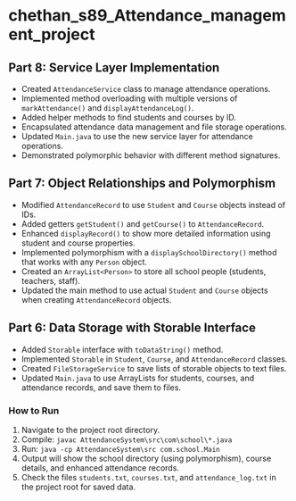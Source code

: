 # chethan_s89_Attendance_management_project




## Part 8: Service Layer Implementation
- Created `AttendanceService` class to manage attendance operations.
- Implemented method overloading with multiple versions of `markAttendance()` and `displayAttendanceLog()`.
- Added helper methods to find students and courses by ID.
- Encapsulated attendance data management and file storage operations.
- Updated `Main.java` to use the new service layer for attendance operations.
- Demonstrated polymorphic behavior with different method signatures.

## Part 7: Object Relationships and Polymorphism
- Modified `AttendanceRecord` to use `Student` and `Course` objects instead of IDs.
- Added getters `getStudent()` and `getCourse()` to `AttendanceRecord`.
- Enhanced `displayRecord()` to show more detailed information using student and course properties.
- Implemented polymorphism with a `displaySchoolDirectory()` method that works with any `Person` object.
- Created an `ArrayList<Person>` to store all school people (students, teachers, staff).
- Updated the main method to use actual `Student` and `Course` objects when creating `AttendanceRecord` objects.

## Part 6: Data Storage with Storable Interface
- Added `Storable` interface with `toDataString()` method.
- Implemented `Storable` in `Student`, `Course`, and `AttendanceRecord` classes.
- Created `FileStorageService` to save lists of storable objects to text files.
- Updated `Main.java` to use ArrayLists for students, courses, and attendance records, and save them to files.

### How to Run
1. Navigate to the project root directory.
2. Compile: `javac AttendanceSystem\src\com\school\*.java`
3. Run: `java -cp AttendanceSystem\src com.school.Main`
4. Output will show the school directory (using polymorphism), course details, and enhanced attendance records.
5. Check the files `students.txt`, `courses.txt`, and `attendance_log.txt` in the project root for saved data.